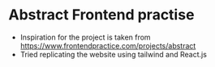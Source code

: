 # Abstract Frontend practise
- Inspiration for the project is taken from https://www.frontendpractice.com/projects/abstract
- Tried replicating the website using tailwind and React.js

